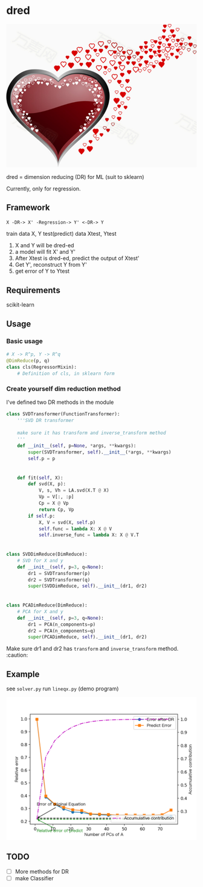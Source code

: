 # dred
![](https://github.com/Freakwill/dred/blob/master/logo.png)

dred = dimension reducing (DR) for ML (suit to sklearn)

Currently, only for regression.

## Framework

`X -DR-> X' -Regression-> Y' <-DR-> Y`

train data X, Y
test(predict) data Xtest, Ytest
1. X and Y will be dred-ed
2. a model will fit X' and Y'
3. After Xtest is dred-ed, predict the output of Xtest'
4. Get Y', reconstruct Y from Y'
5. get error of Y to Ytest

## Requirements
scikit-learn

## Usage

### Basic usage
```python
# X -> R^p, Y -> R^q
@DimReduce(p, q)
class cls(RegressorMixin):
    # Definition of cls, in sklearn form
```

### Create yourself dim reduction method

I've defined two DR methods in the module

```python
class SVDTransformer(FunctionTransformer):
    '''SVD DR transformer
    
    make sure it has transform and inverse_transform method
    '''
    def __init__(self, p=None, *args, **kwargs):
        super(SVDTransformer, self).__init__(*args, **kwargs)
        self.p = p


    def fit(self, X):
        def svd(X, p):
            V, s, Vh = LA.svd(X.T @ X)
            Vp = V[:, :p]
            Cp = X @ Vp
            return Cp, Vp
        if self.p:
            X, V = svd(X, self.p)
            self.func = lambda X: X @ V
            self.inverse_func = lambda X: X @ V.T


class SVDDimReduce(DimReduce):
    # SVD for X and y
    def __init__(self, p=3, q=None):
        dr1 = SVDTransformer(p)
        dr2 = SVDTransformer(q)
        super(SVDDimReduce, self).__init__(dr1, dr2)


class PCADimReduce(DimReduce):
    # PCA for X and y
    def __init__(self, p=3, q=None):
        dr1 = PCA(n_components=p)
        dr2 = PCA(n_components=q)
        super(PCADimReduce, self).__init__(dr1, dr2)

```

Make sure dr1 and dr2 has `transform` and `inverse_transform` method. :caution:

## Example
see `solver.py`
run `lineqx.py` (demo program)

![](https://github.com/Freakwill/dred/blob/master/demo.png)


## TODO
- [ ] More methods for DR
- [ ] make Classifier
